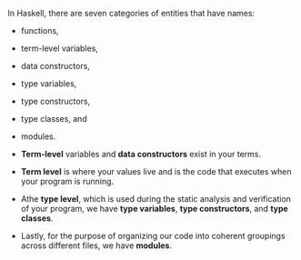 In Haskell, there are seven categories of entities that have names:
- functions, 
- term-level variables, 
- data constructors, 
- type variables, 
- type constructors, 
- type classes, and 
- modules. 

- **Term-level** variables and **data constructors** exist in your terms. 
- **Term level** is where your values live and is the code that executes when your program is running. 
- Athe **type level**, which is used during the static analysis and verification of your program, we have **type variables**, **type constructors**, and **type classes**. 
- Lastly, for the purpose of organizing our code into coherent groupings across different files, we have **modules**.

